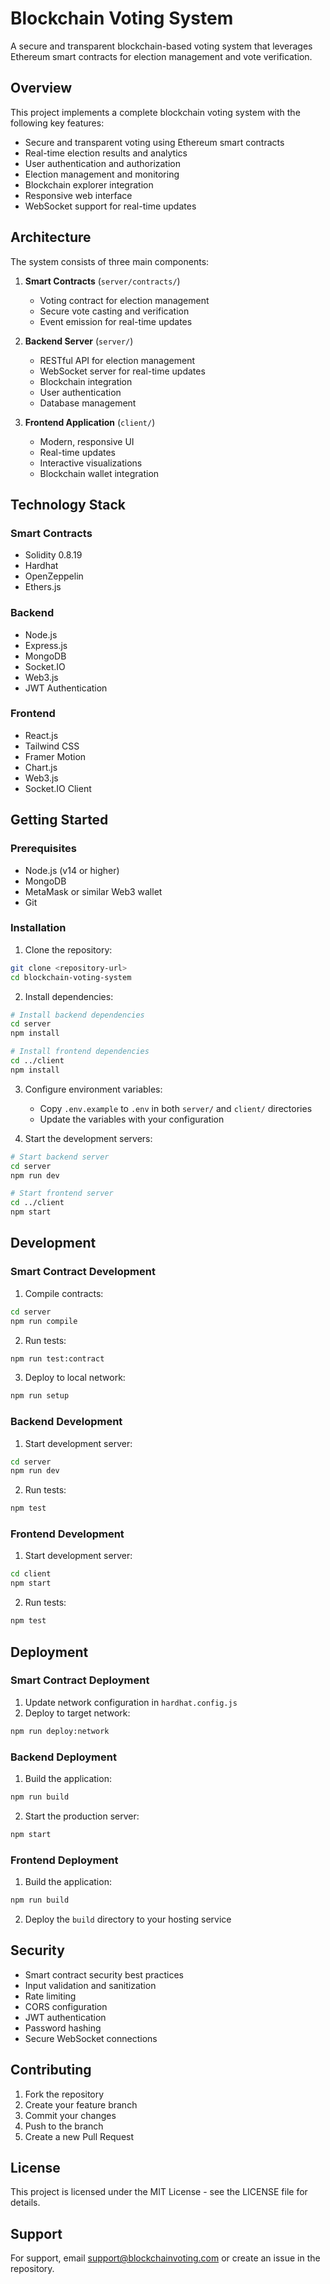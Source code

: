 # Blockchain Voting System

A secure and transparent blockchain-based voting system that leverages Ethereum smart contracts for election management and vote verification.

## Overview

This project implements a complete blockchain voting system with the following key features:

- Secure and transparent voting using Ethereum smart contracts
- Real-time election results and analytics
- User authentication and authorization
- Election management and monitoring
- Blockchain explorer integration
- Responsive web interface
- WebSocket support for real-time updates

## Architecture

The system consists of three main components:

1. **Smart Contracts** (`server/contracts/`)
   - Voting contract for election management
   - Secure vote casting and verification
   - Event emission for real-time updates

2. **Backend Server** (`server/`)
   - RESTful API for election management
   - WebSocket server for real-time updates
   - Blockchain integration
   - User authentication
   - Database management

3. **Frontend Application** (`client/`)
   - Modern, responsive UI
   - Real-time updates
   - Interactive visualizations
   - Blockchain wallet integration

## Technology Stack

### Smart Contracts
- Solidity 0.8.19
- Hardhat
- OpenZeppelin
- Ethers.js

### Backend
- Node.js
- Express.js
- MongoDB
- Socket.IO
- Web3.js
- JWT Authentication

### Frontend
- React.js
- Tailwind CSS
- Framer Motion
- Chart.js
- Web3.js
- Socket.IO Client

## Getting Started

### Prerequisites

- Node.js (v14 or higher)
- MongoDB
- MetaMask or similar Web3 wallet
- Git

### Installation

1. Clone the repository:
```bash
git clone <repository-url>
cd blockchain-voting-system
```

2. Install dependencies:
```bash
# Install backend dependencies
cd server
npm install

# Install frontend dependencies
cd ../client
npm install
```

3. Configure environment variables:
   - Copy `.env.example` to `.env` in both `server/` and `client/` directories
   - Update the variables with your configuration

4. Start the development servers:

```bash
# Start backend server
cd server
npm run dev

# Start frontend server
cd ../client
npm start
```

## Development

### Smart Contract Development

1. Compile contracts:
```bash
cd server
npm run compile
```

2. Run tests:
```bash
npm run test:contract
```

3. Deploy to local network:
```bash
npm run setup
```

### Backend Development

1. Start development server:
```bash
cd server
npm run dev
```

2. Run tests:
```bash
npm test
```

### Frontend Development

1. Start development server:
```bash
cd client
npm start
```

2. Run tests:
```bash
npm test
```

## Deployment

### Smart Contract Deployment

1. Update network configuration in `hardhat.config.js`
2. Deploy to target network:
```bash
npm run deploy:network
```

### Backend Deployment

1. Build the application:
```bash
npm run build
```

2. Start the production server:
```bash
npm start
```

### Frontend Deployment

1. Build the application:
```bash
npm run build
```

2. Deploy the `build` directory to your hosting service

## Security

- Smart contract security best practices
- Input validation and sanitization
- Rate limiting
- CORS configuration
- JWT authentication
- Password hashing
- Secure WebSocket connections

## Contributing

1. Fork the repository
2. Create your feature branch
3. Commit your changes
4. Push to the branch
5. Create a new Pull Request

## License

This project is licensed under the MIT License - see the LICENSE file for details.

## Support

For support, email support@blockchainvoting.com or create an issue in the repository. 